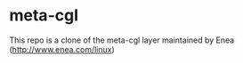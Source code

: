 meta-cgl
========

This repo is a clone of the meta-cgl layer maintained by Enea (http://www.enea.com/linux)
